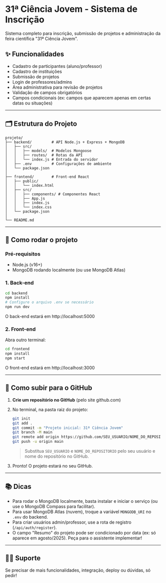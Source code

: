 # 31ª Ciência Jovem - Sistema de Inscrição

Sistema completo para inscrição, submissão de projetos e administração da feira científica "31ª Ciência Jovem".

## ✨ Funcionalidades
- Cadastro de participantes (aluno/professor)
- Cadastro de instituições
- Submissão de projetos
- Login de professores/admins
- Área administrativa para revisão de projetos
- Validação de campos obrigatórios
- Campos condicionais (ex: campos que aparecem apenas em certas datas ou situações)

---

## 🗂️ Estrutura do Projeto
```
projeto/
├── backend/         # API Node.js + Express + MongoDB
│   ├── src/
│   │   ├── models/  # Modelos Mongoose
│   │   ├── routes/  # Rotas da API
│   │   └── index.js # Entrada do servidor
│   ├── .env         # Configurações de ambiente
│   └── package.json
│
├── frontend/        # Front-end React
│   ├── public/
│   │   └── index.html
│   ├── src/
│   │   ├── components/ # Componentes React
│   │   ├── App.js
│   │   ├── index.js
│   │   └── index.css
│   └── package.json
│
└── README.md
```

---

## 🚀 Como rodar o projeto

### Pré-requisitos
- Node.js (v16+)
- MongoDB rodando localmente (ou use MongoDB Atlas)

### 1. Back-end
```bash
cd backend
npm install
# Configure o arquivo .env se necessário
npm run dev
```
O back-end estará em http://localhost:5000

### 2. Front-end
Abra outro terminal:
```bash
cd frontend
npm install
npm start
```
O front-end estará em http://localhost:3000

---

## 📝 Como subir para o GitHub

1. **Crie um repositório no GitHub** (pelo site github.com)
2. No terminal, na pasta raiz do projeto:
   ```bash
   git init
   git add .
   git commit -m "Projeto inicial: 31ª Ciência Jovem"
   git branch -M main
   git remote add origin https://github.com/SEU_USUARIO/NOME_DO_REPOSITORIO.git
   git push -u origin main
   ```
   > Substitua `SEU_USUARIO` e `NOME_DO_REPOSITORIO` pelo seu usuário e nome do repositório no GitHub.

3. Pronto! O projeto estará no seu GitHub.

---

## 📚 Dicas
- Para rodar o MongoDB localmente, basta instalar e iniciar o serviço (ou use o MongoDB Compass para facilitar).
- Para usar MongoDB Atlas (nuvem), troque a variável `MONGODB_URI` no `.env` do backend.
- Para criar usuários admin/professor, use a rota de registro (`/api/auth/register`).
- O campo "Resumo" do projeto pode ser condicionado por data (ex: só aparece em agosto/2025). Peça para o assistente implementar!

---

## 👨‍💻 Suporte
Se precisar de mais funcionalidades, integração, deploy ou dúvidas, só pedir! 